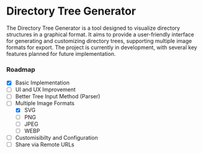 # Directory Tree Generator

The Directory Tree Generator is a tool designed to visualize directory structures in a graphical format. It aims to provide a user-friendly interface for generating and customizing directory trees, supporting multiple image formats for export. The project is currently in development, with several key features planned for future implementation.

### Roadmap

- [x] Basic Implementation
- [ ] UI and UX Improvement
- [ ] Better Tree Input Method (Parser)
- [ ] Multiple Image Formats
  - [x] SVG
  - [ ] PNG
  - [ ] JPEG
  - [ ] WEBP
- [ ] Customisibilty and Configuration
- [ ] Share via Remote URLs
